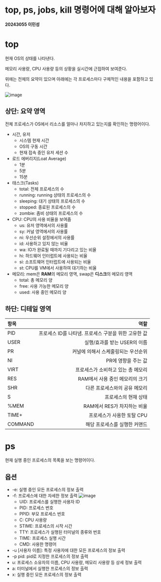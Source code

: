 # top, ps, jobs, kill 명령어에 대해 알아보자
**20243055 이민성**

# top
현재 OS의 상태를 나타낸다. 

메모리 사용량, CPU 사용량 등의 상황을 실시간에 근접하여 보여준다.  

위에는 전체의 요약이 있으며 아래에는 각 프로세스마다 구체적인 내용을 포함하고 있다.

![image](https://github.com/LateButRight/OSS_Introduction/assets/166789383/a66b12b9-0c57-44e4-8839-e520cb4c3bd7)

## 상단: 요약 영역
전체 프로세스가 OS에서 리소스를 얼마나 차지하고 있는지를 확인하는 명령어이다.

+ 시간, 유저
  + 시스템 현재 시간
  + OS의 구동 시간
  + 현재 접속 중인 유저 세션 수
+ 로드 에버리지(Loat Average)
  + 1분
  + 5분
  + 15분
+ 태스크(Tasks)
  + total: 전체 프로세스의 수
  + running: running 상태의 프로세스의 수
  + sleeping: 대기 상태의 프로세스의 수
  + stopped: 종료된 프로세스의 수
  + zombie: 좀비 상태의 프로세스의 수
+ CPU: CPU의 사용 비율을 보여줌
  + us: 유저 영역에서의 사용률
  + sy: 커널 영역에서의 사용률
  + ni: 우선순위 설정에서의 사용률
  + id: 사용하고 있지 않는 비율
  + wa: IO가 완료될 때까지 기다리고 있는 비율
  + hi: 하드웨어 인터럽트에 사용되는 비율
  + si: 소프트웨어 인터럽트에 사용되는 비율
  + st: CPU를 VM에서 사용하여 대기하는 비율
+ 메모리: mem은 **RAM**의 메모리 영역, swap은 **디스크**의 메모리 영역
  + total: 총 메모리 양
  + free: 사용 가능한 메모리 양
  + used: 사용 중인 메모리 양

## 하단: 디테일 영역
|항목|역할|
|:---|---:|
|PID|프로세스 ID를 나타냄. 프로세스 구분을 위한 고유한 값|
|USER|실행/효과를 받는 USER의 이름|
|PR|커널에 의해서 스케줄링되는 우선순위|
|NI|PR에 영향을 주는 값|
|VIRT|프로세스가 소비하고 있는 총 메모리|
|RES|RAM에서 사용 중인 메모리의 크기|
|SHR|다른 프로세스와의 공유 메모리|
|S|프로세스의 현재 상태|
|%MEM|RAM에서 RES가 차지하는 비율|
|TIME+|프로세스가 사용한 토탈 CPU|
|COMMAND|해당 프로세스를 실행한 커맨드|


# ps
현재 실행 중인 프로세스의 목록을 보는 명령어이다.

## 옵션
+ -e: 실행 중인 모든 프로세스의 정보 출력
+ -f: 프로세스에 대한 자세한 정보 출력
  ![image](https://github.com/LateButRight/OSS_Introduction/assets/166789383/82a4c45e-fc11-4f56-b6bf-6f6163ca9e34)
  + UID: 프로세스를 실행한 사용자 ID
  + PID: 프로세스 번호
  + PPID: 부모 프로세스 번호
  + C: CPU 사용량
  + STIME: 프로세스의 시작 시간
  + TTY: 프로세스가 실행된 터미널의 종류와 번호
  + TIME: 프로세스 실행 시간
  + CMD: 사용한 명령어
+ -u [사용자 이름]: 특정 사용자에 대한 모든 프로세스의 정보 출력
+ -p pid: pid로 지정한 프로세스의 정보 출력
+ u: 프로세스 소유자의 이름, CPU 사용량, 메모리 사용량 등 상세 정보 출력
+ a: 터미널에서 실행한 프로세스의 정보 출력
+ x: 실행 중인 모든 프로세스의 정보 출력

